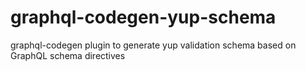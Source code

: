 # graphql-codegen-yup-schema
graphql-codegen plugin to generate yup validation schema based on GraphQL schema directives
